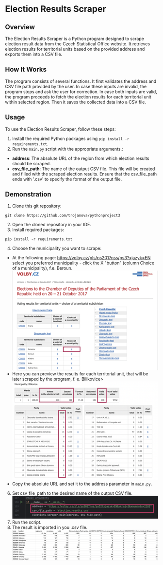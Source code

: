 # Election Results Scraper

## Overview
The Election Results Scraper is a Python program designed to scrape election result data from the Czech Statistical Office website. It retrieves election results for territorial units based on the provided address and exports them into a CSV file.

## How It Works
The program consists of several functions. It first validates the address and CSV file path provided by the user. In case these inputs are invalid, the program stops and ask the user for correction. In case both inputs are valid, the program proceeds to fetch the election results for each territorial unit within selected region. Then it saves the collected data into a CSV file.

## Usage
To use the Election Results Scraper, follow these steps:
1. Install the required Python packages using `pip install -r requirements.txt`.
3. Run the `main.py` script with the appropriate arguments.:
- **address**: The absolute URL of the region from which election results should be scraped.
- **csv_file_path**: The name of the output CSV file. This file will be created and filled with the scraped election results. Ensure that the csv_file_path ends with '.csv' to specify the format of the output file.

## Demonstration
1. Clone this git repository:
```
git clone https://github.com/trojanova/pythonproject3
```
2. Open the cloned repository in your IDE.
3. Install required packages:
```
pip install -r requirements.txt
```
4. Choose the municipality you want to scrape:
- At the following page: https://volby.cz/pls/ps2017nss/ps3?xjazyk=EN select you preferred municipality - click the X "button" (column Choice of a municipality), f.e. Beroun.
![Choose municipality](/assets/choose_municipality.png)
- Here you can preview the results for each territorial unit, that will be later scraped by the program, f. e. Bilikovice>
![Preview results](/assets/results.png)
- Copy the absolute URL and set it to the address parameter in `main.py`.
6. Set csv_file_path to the desired name of the output CSV file.
![Set arguments](/assets/arguments.png)
7. Run the script.
8. The result is imported in you .csv file.
![Results in csv](/assets/sample_result.png)

